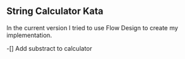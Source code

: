 ## String Calculator Kata

In the current version I tried to use Flow Design to create my implementation.

-[] Add substract to calculator
